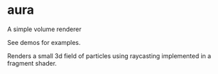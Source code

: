 # aura
A simple volume renderer

See demos for examples.

Renders a small 3d field of particles using raycasting implemented in a fragment shader.
